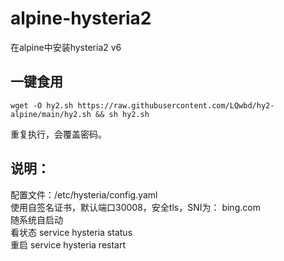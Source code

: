 # alpine-hysteria2
在alpine中安装hysteria2  v6

## 一键食用
```
wget -O hy2.sh https://raw.githubusercontent.com/LQwbd/hy2-alpine/main/hy2.sh && sh hy2.sh
```
重复执行，会覆盖密码。  

## 说明：  
配置文件：/etc/hysteria/config.yaml  
使用自签名证书，默认端口30008，安全tls，SNI为： bing.com  
随系统自启动  
看状态 service hysteria status  
重启 service hysteria restart  
